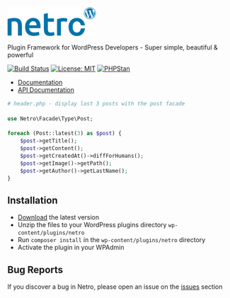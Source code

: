 <img src="https://github.com/loeffel-io/netro-docs/blob/master/images/netro.png?raw=true" width="200">

Plugin Framework for WordPress Developers - Super simple, beautiful & powerful

[![Build Status](https://travis-ci.com/loeffel-io/netro.svg?token=diwUYjrdo8kHiwiMCFuq&branch=master)](https://travis-ci.com/loeffel-io/netro)
[![License: MIT](https://img.shields.io/badge/License-MIT-yellow.svg)](https://opensource.org/licenses/MIT)
[![PHPStan](https://img.shields.io/badge/PHPStan-enabled-brightgreen.svg?style=flat)](https://github.com/phpstan/phpstan)

- [Documentation](https://docs.wp-netro.io)
- [API Documentation](https://api.wp-netro.io)

```php
# header.php - display last 3 posts with the post facade

use Netro\Facade\Type\Post;

foreach (Post::latest(3) as $post) {
    $post->getTitle();
    $post->getContent();
    $post->getCreatedAt()->diffForHumans();
    $post->getImage()->getPath();
    $post->getAuthor()->getLastName();
}
```

## Installation

- [Download](https://github.com/loeffel-io/netro/archive/master.zip) the latest version
- Unzip the files to your WordPress plugins directory `wp-content/plugins/netro`
- Run `composer install` in the `wp-content/plugins/netro` directory
- Activate the plugin in your WPAdmin

## Bug Reports

If you discover a bug in Netro, please open an issue on the [issues](https://github.com/loeffel-io/netro) section
